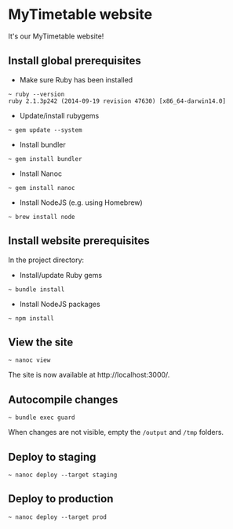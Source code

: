 # MyTimetable website
It's our MyTimetable website!

## Install global prerequisites
* Make sure Ruby has been installed

```
~ ruby --version
ruby 2.1.3p242 (2014-09-19 revision 47630) [x86_64-darwin14.0]
```

* Update/install rubygems

```
~ gem update --system
```

* Install bundler

```
~ gem install bundler
```

* Install Nanoc

```
~ gem install nanoc
````

* Install NodeJS (e.g. using Homebrew)

```
~ brew install node
```

## Install website prerequisites

In the project directory:

* Install/update Ruby gems

```
~ bundle install
```

* Install NodeJS packages

```
~ npm install
```

## View the site
```
~ nanoc view
```

The site is now available at http://localhost:3000/.

## Autocompile changes
```
~ bundle exec guard
```

When changes are not visible, empty the `/output` and `/tmp` folders.

## Deploy to staging
```
~ nanoc deploy --target staging
```

## Deploy to production
```
~ nanoc deploy --target prod
```

